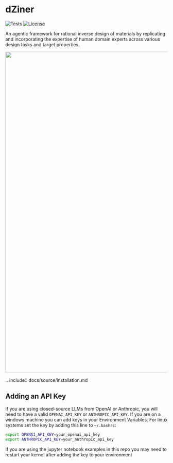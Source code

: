 # dZiner

<!--start-intro-->

![Tests](https://github.com/github/docs/actions/workflows/test.yml/badge.svg)
[![License](https://img.shields.io/badge/License-Apache_2.0-blue.svg)](https://opensource.org/licenses/Apache-2.0)



An agentic framework for rational inverse design of materials by replicating and incorporating the expertise of human domain experts across various design tasks and target properties.

<img src="https://github.com/user-attachments/assets/690d1732-a5fe-4ada-aa12-b2bba01eb723" width="1000">

<!--end-intro-->

.. include:: docs/source/installation.md

## Adding an API Key

If you are using closed-source LLMs from OpenAI or Anthropic, you will need to have a valid `OPENAI_API_KEY` or `ANTHROPIC_API_KEY`. If you are on a windows machine you can add keys in your Environment Variables. For linux systems set the key by adding this line to `~/.bashrc`:

```bash
export OPENAI_API_KEY=your_openai_api_key
export ANTHROPIC_API_KEY=your_anthropic_api_key
```
If you are using the jupyter notebook examples in this repo you may need to restart your kernel after adding the key to your environment
